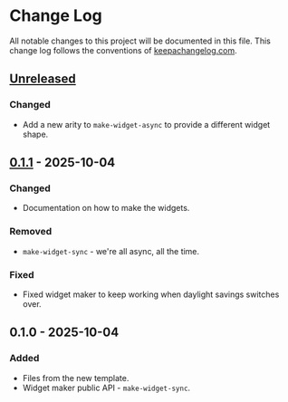 # Change Log
All notable changes to this project will be documented in this file. This change log follows the conventions of [keepachangelog.com](https://keepachangelog.com/).

## [Unreleased]
### Changed
- Add a new arity to `make-widget-async` to provide a different widget shape.

## [0.1.1] - 2025-10-04
### Changed
- Documentation on how to make the widgets.

### Removed
- `make-widget-sync` - we're all async, all the time.

### Fixed
- Fixed widget maker to keep working when daylight savings switches over.

## 0.1.0 - 2025-10-04
### Added
- Files from the new template.
- Widget maker public API - `make-widget-sync`.

[Unreleased]: https://sourcehost.site/your-name/api/compare/0.1.1...HEAD
[0.1.1]: https://sourcehost.site/your-name/api/compare/0.1.0...0.1.1
